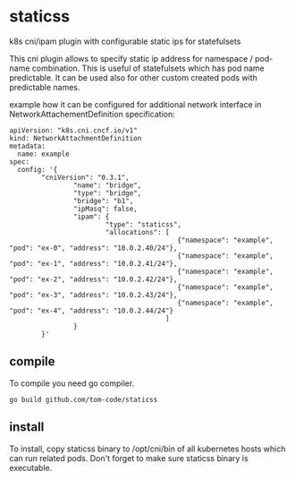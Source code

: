 # staticss
k8s cni/ipam plugin with configurable static ips for statefulsets

This cni plugin allows to specify static ip address for namespace / pod-name combination.
This is useful of statefulsets which has pod name predictable. It can be used also for other custom created pods with predictable names.

example how it can be configured for additional network interface in NetworkAttachementDefinition specification:

```
apiVersion: "k8s.cni.cncf.io/v1"
kind: NetworkAttachmentDefinition
metadata:
  name: example
spec:
  config: '{
        "cniVersion": "0.3.1",
                "name": "bridge",
                "type": "bridge",
                "bridge": "b1",
                "ipMasq": false,
                "ipam": {
                        "type": "staticss",
                        "allocations": [
                                          {"namespace": "example", "pod": "ex-0", "address": "10.0.2.40/24"},
                                          {"namespace": "example", "pod": "ex-1", "address": "10.0.2.41/24"},
                                          {"namespace": "example", "pod": "ex-2", "address": "10.0.2.42/24"},
                                          {"namespace": "example", "pod": "ex-3", "address": "10.0.2.43/24"},
                                          {"namespace": "example", "pod": "ex-4", "address": "10.0.2.44/24"}
                                       ]
                }
        }'
``` 

## compile
To compile you need go compiler.
```
go build github.com/tom-code/staticss
```

## install
To install, copy staticss binary to /opt/cni/bin of all kubernetes hosts which can run related pods.
Don't forget to make sure staticss binary is executable.
